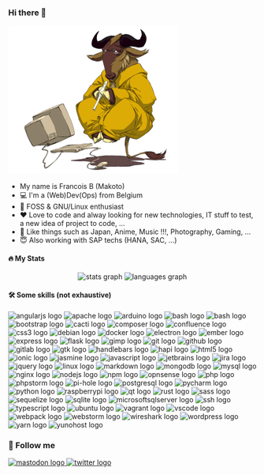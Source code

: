 ### Hi there 👋

![MakotoNoBLog](gnu.png)

- My name is Francois B (Makoto)
- :computer: I'm a (Web)Dev(Ops) from Belgium
- :penguin: FOSS & GNU/Linux enthusiast
- :heart: Love to code and alway looking for new technologies, IT stuff to test, a new idea of project to code, ...
- :sushi: Like things such as Japan, Anime, Music !!!, Photography, Gaming, ...
- :innocent: Also working with SAP techs (HANA, SAC, ...)

#### :fire: My Stats

<div align="center">
  <img src="https://github-readme-stats.vercel.app/api?hide_title=false&hide_rank=false&show_icons=true&include_all_commits=true&count_private=true&disable_animations=false&theme=default&locale=en&hide_border=false&username=shakasan" height="150" alt="stats graph"  />
  <img src="https://github-readme-stats.vercel.app/api/top-langs?locale=en&hide_title=false&layout=compact&card_width=320&langs_count=5&theme=default&hide_border=false&username=shakasan" height="150" alt="languages graph"  />
</div>

#### :hammer_and_wrench: Some skills (not exhaustive)

<div align="left">
    <img src="https://cdn.jsdelivr.net/gh/devicons/devicon/icons/angularjs/angularjs-original.svg" height="30" width="42" alt="angularjs logo"  />
    <img src="https://cdn.jsdelivr.net/gh/devicons/devicon/icons/apache/apache-original.svg" height="30" width="42" alt="apache logo"  />
    <img src="https://cdn.jsdelivr.net/gh/devicons/devicon/icons/arduino/arduino-original.svg" height="30" width="42" alt="arduino logo"  />
    <img src="https://upload.wikimedia.org/wikipedia/commons/thumb/2/20/Asterisk_logo.svg/650px-Asterisk_logo.svg.png" height="30" width="70" alt="bash logo"  />
    <img src="https://cdn.jsdelivr.net/gh/devicons/devicon/icons/bash/bash-original.svg" height="30" width="42" alt="bash logo"  />
    <img src="https://cdn.jsdelivr.net/gh/devicons/devicon/icons/bootstrap/bootstrap-original.svg" height="30" width="42" alt="bootstrap logo"  />
    <img src="https://www.cacti.net/images/logo.svg" height="30" width="26" alt="cacti logo"  />
    <img src="https://cdn.jsdelivr.net/gh/devicons/devicon/icons/composer/composer-original.svg" height="30" width="42" alt="composer logo"  />
    <img src="https://cdn.jsdelivr.net/gh/devicons/devicon/icons/confluence/confluence-original.svg" height="30" width="42" alt="confluence logo"  />
    <img src="https://cdn.jsdelivr.net/gh/devicons/devicon/icons/css3/css3-original.svg" height="30" width="42" alt="css3 logo"  />
    <img src="https://cdn.jsdelivr.net/gh/devicons/devicon/icons/debian/debian-original.svg" height="30" width="42" alt="debian logo"  />
    <img src="https://cdn.jsdelivr.net/gh/devicons/devicon/icons/docker/docker-original.svg" height="30" width="42" alt="docker logo"  />
    <img src="https://cdn.jsdelivr.net/gh/devicons/devicon/icons/electron/electron-original.svg" height="30" width="42" alt="electron logo"  />
    <img src="https://cdn.jsdelivr.net/gh/devicons/devicon/icons/ember/ember-original-wordmark.svg" height="30" width="42" alt="ember logo"  />
    <img src="https://cdn.jsdelivr.net/gh/devicons/devicon/icons/express/express-original.svg" height="30" width="42" alt="express logo"  />
    <img src="https://cdn.jsdelivr.net/gh/devicons/devicon/icons/flask/flask-original.svg" height="30" width="42" alt="flask logo"  />
    <img src="https://cdn.jsdelivr.net/gh/devicons/devicon/icons/gimp/gimp-original.svg" height="30" width="42" alt="gimp logo"  />
    <img src="https://cdn.jsdelivr.net/gh/devicons/devicon/icons/git/git-original.svg" height="30" width="42" alt="git logo"  />
    <img src="https://cdn.jsdelivr.net/gh/devicons/devicon/icons/github/github-original.svg" height="30" width="42" alt="github logo"  />
    <img src="https://cdn.jsdelivr.net/gh/devicons/devicon/icons/gitlab/gitlab-original.svg" height="30" width="42" alt="gitlab logo"  />
    <img src="https://upload.wikimedia.org/wikipedia/commons/thumb/7/71/GTK_logo.svg/1899px-GTK_logo.svg.png" height="30" width="42" alt="gtk logo"  />
    <img src="https://cdn.jsdelivr.net/gh/devicons/devicon/icons/handlebars/handlebars-original.svg" height="30" width="42" alt="handlebars logo"  />
    <img src="https://avatars.githubusercontent.com/u/3774533?s=280&v=4" height="30" width="42" alt="hapi logo"  />
    <img src="https://cdn.jsdelivr.net/gh/devicons/devicon/icons/html5/html5-original.svg" height="30" width="42" alt="html5 logo"  />
    <img src="https://cdn.jsdelivr.net/gh/devicons/devicon/icons/ionic/ionic-original.svg" height="30" width="42" alt="ionic logo"  />
    <img src="https://cdn.jsdelivr.net/gh/devicons/devicon/icons/jasmine/jasmine-plain.svg" height="30" width="42" alt="jasmine logo"  />
    <img src="https://cdn.jsdelivr.net/gh/devicons/devicon/icons/javascript/javascript-original.svg" height="30" width="42" alt="javascript logo"  />
    <img src="https://cdn.jsdelivr.net/gh/devicons/devicon/icons/jetbrains/jetbrains-original.svg" height="30" width="42" alt="jetbrains logo"  />
    <img src="https://cdn.jsdelivr.net/gh/devicons/devicon/icons/jira/jira-original.svg" height="30" width="42" alt="jira logo"  />
    <img src="https://cdn.jsdelivr.net/gh/devicons/devicon/icons/jquery/jquery-original.svg" height="30" width="42" alt="jquery logo"  />
    <img src="https://cdn.jsdelivr.net/gh/devicons/devicon/icons/linux/linux-original.svg" height="30" width="42" alt="linux logo"  />
    <img src="https://cdn.jsdelivr.net/gh/devicons/devicon/icons/markdown/markdown-original.svg" height="30" width="42" alt="markdown logo"  />
    <img src="https://cdn.jsdelivr.net/gh/devicons/devicon/icons/mongodb/mongodb-original.svg" height="30" width="42" alt="mongodb logo"  />
    <img src="https://cdn.jsdelivr.net/gh/devicons/devicon/icons/mysql/mysql-original.svg" height="30" width="42" alt="mysql logo"  />
    <img src="https://cdn.jsdelivr.net/gh/devicons/devicon/icons/nginx/nginx-original.svg" height="30" width="42" alt="nginx logo"  />
    <img src="https://cdn.jsdelivr.net/gh/devicons/devicon/icons/nodejs/nodejs-original.svg" height="30" width="42" alt="nodejs logo"  />
    <img src="https://cdn.jsdelivr.net/gh/devicons/devicon/icons/npm/npm-original-wordmark.svg" height="30" width="42" alt="npm logo"  />
    <img src="https://avatars.githubusercontent.com/u/9979117?s=400&v=4" height="30" width="42" alt="opnsense logo"  />
    <img src="https://cdn.jsdelivr.net/gh/devicons/devicon/icons/php/php-original.svg" height="30" width="42" alt="php logo"  />
    <img src="https://cdn.jsdelivr.net/gh/devicons/devicon/icons/phpstorm/phpstorm-original.svg" height="30" width="42" alt="phpstorm logo"  />
    <img src="https://upload.wikimedia.org/wikipedia/en/thumb/1/15/Pi-hole_vector_logo.svg/258px-Pi-hole_vector_logo.svg.png" height="30" width="28" alt="pi-hole logo"  />
    <img src="https://cdn.jsdelivr.net/gh/devicons/devicon/icons/postgresql/postgresql-original.svg" height="30" width="42" alt="postgresql logo"  />
    <img src="https://cdn.jsdelivr.net/gh/devicons/devicon/icons/pycharm/pycharm-original.svg" height="30" width="42" alt="pycharm logo"  />
    <img src="https://cdn.jsdelivr.net/gh/devicons/devicon/icons/python/python-original.svg" height="30" width="42" alt="python logo"  />
    <img src="https://cdn.jsdelivr.net/gh/devicons/devicon/icons/raspberrypi/raspberrypi-original.svg" height="30" width="42" alt="raspberrypi logo"  />
    <img src="https://cdn.jsdelivr.net/gh/devicons/devicon/icons/qt/qt-original.svg" height="30" width="42" alt="qt logo"  />
    <img src="https://cdn.jsdelivr.net/gh/devicons/devicon/icons/rust/rust-plain.svg" height="30" width="42" alt="rust logo"  />
    <img src="https://cdn.jsdelivr.net/gh/devicons/devicon/icons/sass/sass-original.svg" height="30" width="42" alt="sass logo"  />
    <img src="https://cdn.jsdelivr.net/gh/devicons/devicon/icons/sequelize/sequelize-original.svg" height="30" width="42" alt="sequelize logo"  />
    <img src="https://upload.wikimedia.org/wikipedia/commons/thumb/9/97/Sqlite-square-icon.svg/2048px-Sqlite-square-icon.svg.png" height="30" width="42" alt="sqlite logo"  />
    <img src="https://cdn.jsdelivr.net/gh/devicons/devicon/icons/microsoftsqlserver/microsoftsqlserver-plain.svg" height="30" width="42" alt="microsoftsqlserver logo"  />
    <img src="https://cdn.jsdelivr.net/gh/devicons/devicon/icons/ssh/ssh-original.svg" height="30" width="42" alt="ssh logo"  />
    <img src="https://cdn.jsdelivr.net/gh/devicons/devicon/icons/typescript/typescript-original.svg" height="30" width="42" alt="typescript logo"  />
    <img src="https://cdn.jsdelivr.net/gh/devicons/devicon/icons/ubuntu/ubuntu-plain.svg" height="30" width="42" alt="ubuntu logo"  />
    <img src="https://cdn.jsdelivr.net/gh/devicons/devicon/icons/vagrant/vagrant-original.svg" height="30" width="42" alt="vagrant logo"  />
    <img src="https://cdn.jsdelivr.net/gh/devicons/devicon/icons/vscode/vscode-original.svg" height="30" width="42" alt="vscode logo"  />
    <img src="https://cdn.jsdelivr.net/gh/devicons/devicon/icons/webpack/webpack-original.svg" height="30" width="42" alt="webpack logo"  />
    <img src="https://cdn.jsdelivr.net/gh/devicons/devicon/icons/webstorm/webstorm-original.svg" height="30" width="42" alt="webstorm logo"  />
    <img src="https://upload.wikimedia.org/wikipedia/commons/thumb/d/df/Wireshark_icon.svg/1200px-Wireshark_icon.svg.png" height="30" width="42" alt="wireshark logo"  />
    <img src="https://cdn.jsdelivr.net/gh/devicons/devicon/icons/wordpress/wordpress-original.svg" height="30" width="42" alt="wordpress logo"  />
    <img src="https://cdn.jsdelivr.net/gh/devicons/devicon/icons/yarn/yarn-original.svg" height="30" width="42" alt="yarn logo"  />
    <img src="https://cdn.jsdelivr.net/gh/devicons/devicon/icons/yunohost/yunohost-original.svg" height="30" width="42" alt="yunohost logo"  />
</div>

### :bust_in_silhouette: Follow me

<div align="left">
    <a rel="me" href="https://mamot.fr/@makoto" target="_blank">
        <img src="https://img.shields.io/static/v1?message=Mastodon&logo=mastodon&label=&color=2a8bd2&logoColor=white&labelColor=&style=for-the-badge" height="35" alt="mastodon logo"  />
    </a>
    <a href="http://twitter.com/MakotoNoBlog" target="_blank">
        <img src="https://img.shields.io/static/v1?message=Twitter&logo=twitter&label=&color=1DA1F2&logoColor=white&labelColor=&style=for-the-badge" height="35" alt="twitter logo"  />
    </a>
</div>

